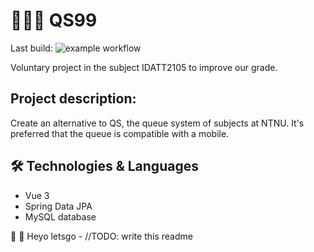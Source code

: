 # 🧑🏼‍🏫 QS99

Last build: ![example workflow](https://github.com/MadLadsTechnology/QS99/actions/workflows/maven.yml/badge.svg)

Voluntary project in the subject IDATT2105 to improve our grade.

## Project description:

Create an alternative to QS, the queue system of subjects at NTNU. It's preferred that the queue is 
compatible with a mobile. 

## 🛠️ Technologies & Languages
* Vue 3 
* Spring Data JPA
* MySQL database



🦕 🦑 Heyo letsgo - //TODO: write this readme
